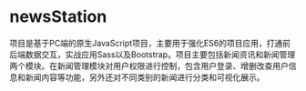 # newsStation
项目是基于PC端的原生JavaScript项目，主要用于强化ES6的项目应用，打通前后端数据交互，实战应用Sass以及Bootstrap。项目主要包括新闻资讯和新闻管理两个模块。在新闻管理模块对用户权限进行控制，包含用户登录、增删改查用户信息和新闻内容等功能，另外还对不同类别的新闻进行分类和可视化展示。
